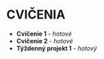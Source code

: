 # CVIČENIA
- **Cvičenie 1** - *hotové*
- **Cvičenie 2** - *hotové*
- **Týždenný projekt 1** - *hotový*